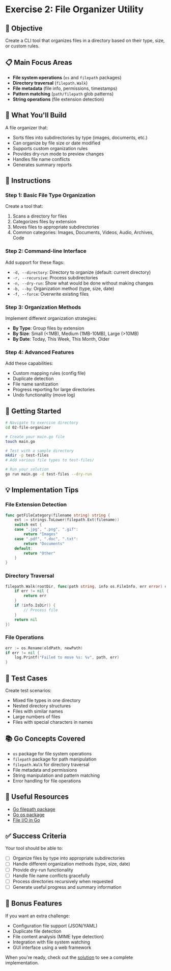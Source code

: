 # Exercise 2: File Organizer Utility

## 🎯 Objective
Create a CLI tool that organizes files in a directory based on their type, size, or custom rules.

## 📋 Main Focus Areas
- **File system operations** (`os` and `filepath` packages)
- **Directory traversal** (`filepath.Walk`)
- **File metadata** (file info, permissions, timestamps)
- **Pattern matching** (`path/filepath` glob patterns)
- **String operations** (file extension detection)

## 🔧 What You'll Build
A file organizer that:
- Sorts files into subdirectories by type (images, documents, etc.)
- Can organize by file size or date modified
- Supports custom organization rules
- Provides dry-run mode to preview changes
- Handles file name conflicts
- Generates summary reports

## 📝 Instructions

### Step 1: Basic File Type Organization
Create a tool that:
1. Scans a directory for files
2. Categorizes files by extension
3. Moves files to appropriate subdirectories
4. Common categories: Images, Documents, Videos, Audio, Archives, Code

### Step 2: Command-line Interface
Add support for these flags:
- `-d, --directory`: Directory to organize (default: current directory)
- `-r, --recursive`: Process subdirectories
- `-n, --dry-run`: Show what would be done without making changes
- `-b, --by`: Organization method (type, size, date)
- `-f, --force`: Overwrite existing files

### Step 3: Organization Methods
Implement different organization strategies:
- **By Type**: Group files by extension
- **By Size**: Small (<1MB), Medium (1MB-10MB), Large (>10MB)
- **By Date**: Today, This Week, This Month, Older

### Step 4: Advanced Features
Add these capabilities:
- Custom mapping rules (config file)
- Duplicate detection
- File name sanitization
- Progress reporting for large directories
- Undo functionality (move log)

## 🚀 Getting Started

```bash
# Navigate to exercise directory
cd 02-file-organizer

# Create your main.go file
touch main.go

# Test with a sample directory
mkdir -p test-files
# Add various file types to test-files/

# Run your solution
go run main.go -d test-files --dry-run
```

## 💡 Implementation Tips

### File Extension Detection
```go
func getFileCategory(filename string) string {
    ext := strings.ToLower(filepath.Ext(filename))
    switch ext {
    case ".jpg", ".png", ".gif":
        return "Images"
    case ".pdf", ".doc", ".txt":
        return "Documents"
    default:
        return "Other"
    }
}
```

### Directory Traversal
```go
filepath.Walk(rootDir, func(path string, info os.FileInfo, err error) error {
    if err != nil {
        return err
    }
    if !info.IsDir() {
        // Process file
    }
    return nil
})
```

### File Operations
```go
err := os.Rename(oldPath, newPath)
if err != nil {
    log.Printf("Failed to move %s: %v", path, err)
}
```

## 🧪 Test Cases
Create test scenarios:
- Mixed file types in one directory
- Nested directory structures
- Files with similar names
- Large numbers of files
- Files with special characters in names

## 📚 Go Concepts Covered
- `os` package for file system operations
- `filepath` package for path manipulation
- `filepath.Walk` for directory traversal
- File metadata and permissions
- String manipulation and pattern matching
- Error handling for file operations

## 🔗 Useful Resources
- [Go filepath package](https://pkg.go.dev/path/filepath)
- [Go os package](https://pkg.go.dev/os)
- [File I/O in Go](https://gobyexample.com/reading-files)

## ✅ Success Criteria
Your tool should be able to:
- [ ] Organize files by type into appropriate subdirectories
- [ ] Handle different organization methods (type, size, date)
- [ ] Provide dry-run functionality
- [ ] Handle file name conflicts gracefully
- [ ] Process directories recursively when requested
- [ ] Generate useful progress and summary information

## 🎁 Bonus Features
If you want an extra challenge:
- Configuration file support (JSON/YAML)
- Duplicate file detection
- File content analysis (MIME type detection)
- Integration with file system watching
- GUI interface using a web framework

When you're ready, check out the [solution](./solution/main.go) to see a complete implementation.